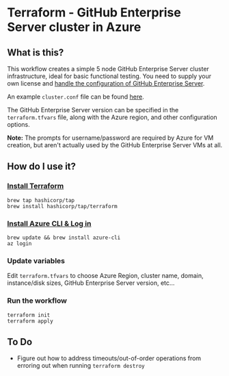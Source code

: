 # Terraform - GitHub Enterprise Server cluster in Azure


## What is this?

This workflow creates a simple 5 node GitHub Enterprise Server cluster infrastructure, ideal for basic functional testing. You need to supply your own license and [handle the configuration of GitHub Enterprise Server](https://docs.github.com/en/enterprise-server@3.0/admin/enterprise-management/initializing-the-cluster).

An example `cluster.conf` file can be found [here](https://docs.github.com/en/enterprise-server@3.0/admin/enterprise-management/initializing-the-cluster#about-the-cluster-configuration-file).

The GitHub Enterprise Server version can be specified in the `terraform.tfvars` file, along with the Azure region, and other configuration options.

**Note:** The prompts for username/password are required by Azure for VM creation, but aren't actually used by the GitHub Enterprise Server VMs at all.

## How do I use it?

### [Install Terraform](https://www.terraform.io/downloads.html)

```
brew tap hashicorp/tap
brew install hashicorp/tap/terraform
```

### [Install Azure CLI & Log in](https://docs.microsoft.com/en-us/cli/azure/install-azure-cli)

```
brew update && brew install azure-cli
az login
```

### Update variables

Edit `terraform.tfvars` to choose Azure Region, cluster name, domain, instance/disk sizes, GitHub Enterprise Server version, etc...

### Run the workflow

```
terraform init
terraform apply
```

## To Do

- Figure out how to address timeouts/out-of-order operations from erroring out when running `terraform destroy`
